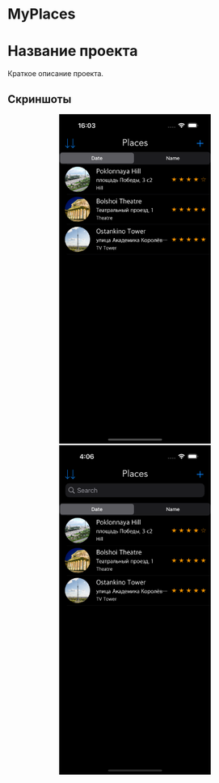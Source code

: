 # MyPlaces

# Название проекта

Краткое описание проекта.

## Скриншоты

<p align="center">
  <img src="screenshots/1.png" width="300" alt="Скриншот 1">
  <img src="screenshots/2.png" width="300" alt="Скриншот 2">
</p>
